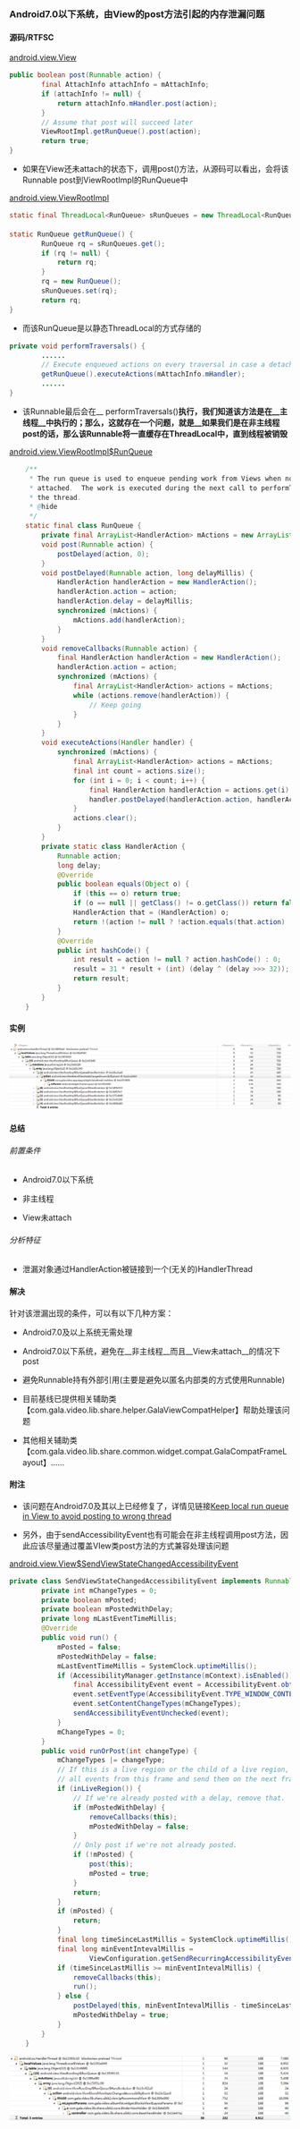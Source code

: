 ###  Android7.0以下系统，由View的post方法引起的内存泄漏问题


#### 源码/RTFSC

[android.view.View](https://android.googlesource.com/platform/frameworks/base/+/refs/tags/android-5.0.0_r2/core/java/android/view/View.java)
```java
public boolean post(Runnable action) {
        final AttachInfo attachInfo = mAttachInfo;
        if (attachInfo != null) {
            return attachInfo.mHandler.post(action);
        }
        // Assume that post will succeed later
        ViewRootImpl.getRunQueue().post(action);
        return true;
}
```
* 如果在View还未attach的状态下，调用post()方法，从源码可以看出，会将该Runnable post到ViewRootImpl的RunQueue中

[android.view.ViewRootImpl](https://android.googlesource.com/platform/frameworks/base/+/refs/tags/android-5.0.0_r2/core/java/android/view/ViewRootImpl.java)
```java
static final ThreadLocal<RunQueue> sRunQueues = new ThreadLocal<RunQueue>();

static RunQueue getRunQueue() {
        RunQueue rq = sRunQueues.get();
        if (rq != null) {
            return rq;
        }
        rq = new RunQueue();
        sRunQueues.set(rq);
        return rq;
}
```

* 而该RunQueue是以静态ThreadLocal的方式存储的

```java
private void performTraversals() {
        ......
        // Execute enqueued actions on every traversal in case a detached view enqueued    an action 
        getRunQueue().executeActions(mAttachInfo.mHandler);
        ......
}
```
* 该Runnable最后会在__ performTraversals()__执行，我们知道该方法是在__主线程__中执行的；那么，这就存在一个问题，就是__如果我们是在非主线程post的话，那么该Runnable将一直缓存在ThreadLocal中，直到线程被销毁__

[android.view.ViewRootImpl$RunQueue](https://android.googlesource.com/platform/frameworks/base/+/refs/tags/android-5.0.0_r2/core/java/android/view/ViewRootImpl.java)
```java
    /**
     * The run queue is used to enqueue pending work from Views when no Handler is
     * attached.  The work is executed during the next call to performTraversals on
     * the thread.
     * @hide
     */
    static final class RunQueue {
        private final ArrayList<HandlerAction> mActions = new ArrayList<HandlerAction>();
        void post(Runnable action) {
            postDelayed(action, 0);
        }
        void postDelayed(Runnable action, long delayMillis) {
            HandlerAction handlerAction = new HandlerAction();
            handlerAction.action = action;
            handlerAction.delay = delayMillis;
            synchronized (mActions) {
                mActions.add(handlerAction);
            }
        }
        void removeCallbacks(Runnable action) {
            final HandlerAction handlerAction = new HandlerAction();
            handlerAction.action = action;
            synchronized (mActions) {
                final ArrayList<HandlerAction> actions = mActions;
                while (actions.remove(handlerAction)) {
                    // Keep going
                }
            }
        }
        void executeActions(Handler handler) {
            synchronized (mActions) {
                final ArrayList<HandlerAction> actions = mActions;
                final int count = actions.size();
                for (int i = 0; i < count; i++) {
                    final HandlerAction handlerAction = actions.get(i);
                    handler.postDelayed(handlerAction.action, handlerAction.delay);
                }
                actions.clear();
            }
        }
        private static class HandlerAction {
            Runnable action;
            long delay;
            @Override
            public boolean equals(Object o) {
                if (this == o) return true;
                if (o == null || getClass() != o.getClass()) return false;
                HandlerAction that = (HandlerAction) o;
                return !(action != null ? !action.equals(that.action) : that.action != null);
            }
            @Override
            public int hashCode() {
                int result = action != null ? action.hashCode() : 0;
                result = 31 * result + (int) (delay ^ (delay >>> 32));
                return result;
            }
        }
    }
```


#### 实例

![图001](./mml_runqueue_001.png)


#### 总结

###### 前置条件

* Android7.0以下系统
  
* 非主线程

* View未attach

###### 分析特征

* 泄漏对象通过HandlerAction被链接到一个(无关的)HandlerThread


#### 解决

针对该泄漏出现的条件，可以有以下几种方案：

* Android7.0及以上系统无需处理
  
* Android7.0以下系统，避免在__非主线程__而且__View未attach__的情况下post

* 避免Runnable持有外部引用(主要是避免以匿名内部类的方式使用Runnable)
  
* 目前基线已提供相关辅助类【com.gala.video.lib.share.helper.GalaViewCompatHelper】帮助处理该问题

* 其他相关辅助类【com.gala.video.lib.share.common.widget.compat.GalaCompatFrameLayout】......


#### 附注

* 该问题在Android7.0及其以上已经修复了，详情见链接[Keep local run queue in View to avoid posting to wrong thread](https://android.googlesource.com/platform/frameworks/base/+/bea0c7daa6611d8b96e1271f8854f500a87342fc)

* 另外，由于sendAccessibilityEvent也有可能会在非主线程调用post方法，因此应该尽量通过覆盖VIew类post方法的方式兼容处理该问题

[android.view.View$SendViewStateChangedAccessibilityEvent](https://android.googlesource.com/platform/frameworks/base/+/refs/tags/android-5.0.0_r2/core/java/android/view/View.java)
```java
private class SendViewStateChangedAccessibilityEvent implements Runnable {
        private int mChangeTypes = 0;
        private boolean mPosted;
        private boolean mPostedWithDelay;
        private long mLastEventTimeMillis;
        @Override
        public void run() {
            mPosted = false;
            mPostedWithDelay = false;
            mLastEventTimeMillis = SystemClock.uptimeMillis();
            if (AccessibilityManager.getInstance(mContext).isEnabled()) {
                final AccessibilityEvent event = AccessibilityEvent.obtain();
                event.setEventType(AccessibilityEvent.TYPE_WINDOW_CONTENT_CHANGED);
                event.setContentChangeTypes(mChangeTypes);
                sendAccessibilityEventUnchecked(event);
            }
            mChangeTypes = 0;
        }
        public void runOrPost(int changeType) {
            mChangeTypes |= changeType;
            // If this is a live region or the child of a live region, collect
            // all events from this frame and send them on the next frame.
            if (inLiveRegion()) {
                // If we're already posted with a delay, remove that.
                if (mPostedWithDelay) {
                    removeCallbacks(this);
                    mPostedWithDelay = false;
                }
                // Only post if we're not already posted.
                if (!mPosted) {
                    post(this);
                    mPosted = true;
                }
                return;
            }
            if (mPosted) {
                return;
            }
            final long timeSinceLastMillis = SystemClock.uptimeMillis() - mLastEventTimeMillis;
            final long minEventIntevalMillis =
                    ViewConfiguration.getSendRecurringAccessibilityEventsInterval();
            if (timeSinceLastMillis >= minEventIntevalMillis) {
                removeCallbacks(this);
                run();
            } else {
                postDelayed(this, minEventIntevalMillis - timeSinceLastMillis);
                mPostedWithDelay = true;
            }
        }
    }
```
![图002](./mml_runqueue_002.png)

